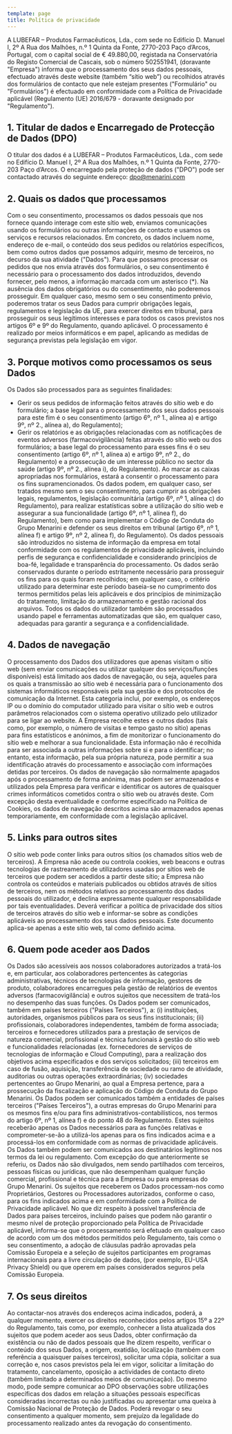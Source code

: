 ```yaml
---
template: page
title: Política de privacidade
---
```

A LUBEFAR – Produtos Farmacêuticos, Lda., com sede no Edifício D. Manuel I, 2º A Rua dos Malhões, n.º 1 Quinta da Fonte, 2770-203 Paço d’Arcos, Portugal, com o capital social de € 49.880,00, registada na Conservatória do Registo Comercial de Cascais, sob o número 502551941, (doravante "Empresa") informa que o processamento dos seus dados pessoais, efectuado através deste website (também “sítio web”) ou recolhidos através dos formulários de contacto que nele estejam presentes ("Formulário" ou "Formulários") é efectuado em conformidade com a Política de Privacidade aplicável (Regulamento (UE) 2016/679 - doravante designado por "Regulamento").


## 1. Titular de dados e Encarregado de Protecção de Dados (DPO)

O titular dos dados é a LUBEFAR – Produtos Farmacêuticos, Lda., com sede no Edifício D. Manuel I, 2º A Rua dos Malhões, n.º 1 Quinta da Fonte, 2770-203 Paço d’Arcos. O encarregado pela proteção de dados ("DPO") pode ser contactado através do seguinte endereço: dpo@menarini.com


## 2. Quais os dados que processamos

Com o seu consentimento, processamos os dados pessoais que nos fornece quando interage com este sítio web, enviamos comunicações usando os formulários ou outras informações de contacto e usamos os serviços e recursos relacionados. Em concreto, os dados incluem nome, endereço de e-mail, o conteúdo dos seus pedidos ou relatórios específicos, bem como outros dados que possamos adquirir, mesmo de terceiros, no decurso da sua atividade ("Dados").
Para que possamos processar os pedidos que nos envia através dos formulários, o seu consentimento é necessário para o processamento dos dados introduzidos, devendo fornecer, pelo menos, a informação marcada com um asterisco (*). Na ausência dos dados obrigatórios ou do consentimento, não poderemos prosseguir. 
Em qualquer caso, mesmo sem o seu consentimento prévio, poderemos tratar os seus Dados para cumprir obrigações legais, regulamentos e legislação da UE, para exercer direitos em tribunal, para prosseguir os seus legítimos interesses e para todos os casos previstos nos artigos 6º e 9º do Regulamento, quando aplicável. 
O processamento é realizado por meios informáticos e em papel, aplicando as medidas de segurança previstas pela legislação em vigor.


## 3. Porque motivos como processamos os seus Dados

Os Dados são processados para as seguintes finalidades: 
- Gerir os seus pedidos de informação feitos através do sítio web e do formulário; a base legal para o processamento dos seus dados pessoais para este fim é o seu consentimento (artigo 6º, nº 1., alínea a) e artigo 9º, nº 2., alínea a), do Regulamento); 
- Gerir os relatórios e as obrigações relacionadas com as notificações de eventos adversos (farmacovigilância) feitas através do sítio web ou dos formulários; a base legal do processamento para esses fins é o seu consentimento (artigo 6º, nº 1, alínea a) e artigo 9º, nº 2., do Regulamento) e a prossecução de um interesse público no sector da saúde (artigo 9º, nº 2., alínea i), do Regulamento).
Ao marcar as caixas apropriadas nos formulários, estará a consentir o processamento para os fins supramencionados.
Os dados podem, em qualquer caso, ser tratados mesmo sem o seu consentimento, para cumprir as obrigações legais, regulamentos, legislação comunitária (artigo 6º, nº 1, alínea c) do Regulamento), para realizar estatísticas sobre a utilização do sítio web e assegurar a sua funcionalidade (artigo 6º, nº 1, alínea f), do Regulamento), bem como para implementar o Código de Conduta do Grupo Menarini e defender os seus direitos em tribunal (artigo 6º, nº 1, alínea f) e artigo 9º, nº 2, alínea f), do Regulamento).
Os dados pessoais são introduzidos no sistema de informação da empresa em total conformidade com os regulamentos de privacidade aplicáveis, incluindo perfis de segurança e confidencialidade e considerando princípios de boa-fé, legalidade e transparência do processamento. Os dados serão conservados durante o período estritamente necessário para prosseguir os fins para os quais foram recolhidos; em qualquer caso, o critério utilizado para determinar este período baseia-se no cumprimento dos termos permitidos pelas leis aplicáveis e dos princípios de minimização do tratamento, limitação do armazenamento e gestão racional dos arquivos.
Todos os dados do utilizador também são processados usando papel e ferramentas automatizadas que são, em qualquer caso, adequadas para garantir a segurança e a confidencialidade.


## 4. Dados de navegação 

O processamento dos Dados dos utilizadores que apenas visitam o sítio web (sem enviar comunicações ou utilizar qualquer dos serviços/funções disponíveis) está limitado aos dados de navegação, ou seja, aqueles para os quais a transmissão ao sítio web é necessária para o funcionamento dos sistemas informáticos responsáveis pela sua gestão e dos protocolos de comunicação da Internet. Esta categoria inclui, por exemplo, os endereços IP ou o domínio do computador utilizado para visitar o sítio web e outros parâmetros relacionados com o sistema operativo utilizado pelo utilizador para se ligar ao website. A Empresa recolhe estes e outros dados (tais como, por exemplo, o número de visitas e tempo gasto no sítio) apenas para fins estatísticos e anónimos, a fim de monitorizar o funcionamento do sítio web e melhorar a sua funcionalidade. Esta informação não é recolhida para ser associada a outras informações sobre si e para o identificar; no entanto, esta informação, pela sua própria natureza, pode permitir a sua identificação através do processamento e associação com informações detidas por terceiros. Os dados de navegação são normalmente apagados após o processamento de forma anónima, mas podem ser armazenados e utilizados pela Empresa para verificar e identificar os autores de quaisquer crimes informáticos cometidos contra o sítio web ou através deste. Com excepção desta eventualidade e conforme especificado na Política de Cookies, os dados de navegação descritos acima são armazenados apenas temporariamente, em conformidade com a legislação aplicável.  


## 5. Links para outros sites 

O sítio web pode conter links para outros sítios (os chamados sítios web de terceiros). A Empresa não acede ou controla cookies, web beacons e outras tecnologias de rastreamento de utilizadores usadas por sítios web de terceiros que podem ser acedidos a partir deste sítio; a Empresa não controla os conteúdos e materiais publicados ou obtidos através de sítios de terceiros, nem os métodos relativos ao processamento dos dados pessoais do utilizador, e declina expressamente qualquer responsabilidade por tais eventualidades. Deverá verificar a política de privacidade dos sítios de terceiros através do sítio web e informar-se sobre as condições aplicáveis ao processamento dos seus dados pessoais. Este documento aplica-se apenas a este sítio web, tal como definido acima.


## 6. Quem pode aceder aos Dados 

Os Dados são acessíveis aos nossos colaboradores autorizados a tratá-los e, em particular, aos colaboradores pertencentes às categorias administrativas, técnicos de tecnologias de informação, gestores de produto, colaboradores encarregues pela gestão de relatórios de eventos adversos (farmacovigilância) e outros sujeitos que necessitem de tratá-los no desempenho das suas funções. Os Dados podem ser comunicados, também em países terceiros ("Países Terceiros"), a: (i) instituições, autoridades, organismos públicos para os seus fins institucionais; (ii) profissionais, colaboradores independentes, também de forma associada; terceiros e fornecedores utilizados para a prestação de serviços de natureza comercial, profissional e técnica funcionais à gestão do sítio web e funcionalidades relacionadas (ex. fornecedores de serviços de tecnologias de informação e Cloud Computing), para a realização dos objetivos acima especificados e dos serviços solicitados; (iii) terceiros em caso de fusão, aquisição, transferência de sociedade ou ramo de atividade, auditorias ou outras operações extraordinárias; (iv) sociedades pertencentes ao Grupo Menarini, ao qual a Empresa pertence, para a prossecução da fiscalização e aplicação do Código de Conduta do Grupo Menarini.
Os Dados podem ser comunicados também a entidades de países terceiros ("Países Terceiros"), a outras empresas do Grupo Menarini para os mesmos fins e/ou para fins administrativos-contabilísticos, nos termos do artigo 6º, nº 1, alínea f) e do ponto 48 do Regulamento.
Estes sujeitos receberão apenas os Dados necessários para as funções relativas e comprometer-se-ão a utilizá-los apenas para os fins indicados acima e a processá-los em conformidade com as normas de privacidade aplicáveis. Os Dados também podem ser comunicados aos destinatários legítimos nos termos da lei ou regulamento. Com excepção do que anteriormente se referiu, os Dados não são divulgados, nem sendo partilhados com terceiros, pessoas físicas ou jurídicas, que não desempenham qualquer função comercial, profissional e técnica para a Empresa ou para empresas do Grupo Menarini. Os sujeitos que receberem os Dados processam-nos como Proprietários, Gestores ou Processadores autorizados, conforme o caso, para os fins indicados acima e em conformidade com a Política de Privacidade aplicável.
No que diz respeito à possível transferência de Dados para países terceiros, incluindo países que podem não garantir o mesmo nível de proteção proporcionado pela Política de Privacidade aplicável, informa-se que o processamento será efetuado em qualquer caso de acordo com um dos métodos permitidos pelo Regulamento, tais como o seu consentimento, a adoção de cláusulas padrão aprovadas pela Comissão Europeia e a seleção de sujeitos participantes em programas internacionais para a livre circulação de dados, (por exemplo, EU-USA Privacy Shield) ou que operem em países considerados seguros pela Comissão Europeia.


## 7. Os seus direitos

Ao contactar-nos através dos endereços acima indicados, poderá, a qualquer momento, exercer os direitos reconhecidos pelos artigos 15º a 22º do Regulamento, tais como, por exemplo, conhecer a lista atualizada dos sujeitos que podem aceder aos seus Dados, obter confirmação da existência ou não de dados pessoais que lhe dizem respeito, verificar o conteúdo dos seus Dados, a origem, exatidão, localização (também com referência a quaisquer países terceiros), solicitar uma cópia, solicitar a sua correção e, nos casos previstos pela lei em vigor, solicitar a limitação do tratamento, cancelamento, oposição a actividades de contacto direto (também limitado a determinados meios de comunicação). Do mesmo modo, pode sempre comunicar ao DPO observações sobre utilizações específicas dos dados em relação a situações pessoais específicas consideradas incorrectas ou não justificadas ou apresentar uma queixa à Comissão Nacional de Proteção de Dados. Poderá revogar o seu consentimento a qualquer momento, sem prejuízo da legalidade do processamento realizado antes da revogação do consentimento. 
